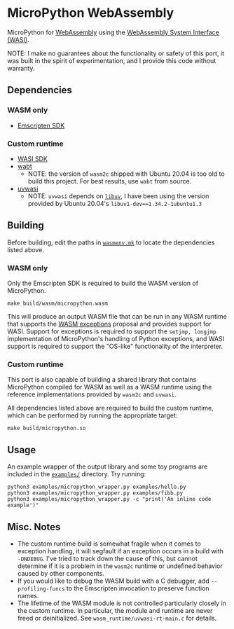 MicroPython WebAssembly
=======================

MicroPython for [WebAssembly](https://webassembly.org/) using the
[WebAssembly System Interface (WASI)](https://wasi.dev/).

NOTE: I make no guarantees about the functionality or safety of this port, it
was built in the spirit of experimentation, and I provide this code without
warranty.

Dependencies
------------

### WASM only

* [Emscripten SDK](https://github.com/emscripten-core/emsdk/)

### Custom runtime

* [WASI SDK](https://github.com/WebAssembly/wasi-sdk)
* [wabt](https://github.com/WebAssembly/wabt/)
  * NOTE: the version of `wasm2c` shipped with Ubuntu 20.04 is too old to build
    this project. For best results, use `wabt` from source.
* [uvwasi](https://github.com/nodejs/uvwasi)
  * NOTE: `uvwasi` depends on [`libuv`](https://github.com/libuv/libuv), I have
    been using the version provided by Ubuntu 20.04's `libuv1-dev==1.34.2-1ubuntu1.3`

Building
--------

Before building, edit the paths in [`wasmenv.mk`](wasmenv.mk) to locate the
dependencies listed above.

### WASM only

Only the Emscripten SDK is required to build the WASM version of MicroPython.

```
make build/wasm/micropython.wasm
```

This will produce an output WASM file that can be run in any WASM runtime that
supports the [WASM exceptions](https://github.com/WebAssembly/exception-handling)
proposal and provides support for WASI. Support for exceptions is required to
support the `setjmp, longjmp` implementation of MicroPython's handling of
Python exceptions, and WASI support is required to support the "OS-like"
functionality of the interpreter.

### Custom runtime

This port is also capable of building a shared library that contains MicroPython
compiled for WASM as well as a WASM runtime using the reference implementations
provided by `wasm2c` and `uvwasi`.

All dependencies listed above are required to build the custom runtime, which
can be performed by running the appropriate target:

```
make build/micropython.so
```

Usage
-----

An example wrapper of the output library and some toy programs are included in
the [`examples/`](examples/) directory. Try running:

```
python3 examples/micropython_wrapper.py examples/hello.py
python3 examples/micropython_wrapper.py examples/fibb.py
python3 examples/micropython_wrapper.py -c "print('An inline code example')"
```

Misc. Notes
-----------

* The custom runtime build is somewhat fragile when it comes to exception
  handling, it will segfault if an exception occurs in a build with `-DNDEBUG`.
  I've tried to track down the cause of this, but cannot determine if it is a
  problem in the `wasm2c` runtime or undefined behavior caused by other
  components.
* If you would like to debug the WASM build with a C debugger, add
  `--profiling-funcs` to the Emscripten invocation to preserve function names.
* The lifetime of the WASM module is not controlled particularly closely in
  the custom runtime. In particular, the module and runtime are never freed or
  deinitialized. See `wasm_runtime/uvwasi-rt-main.c` for details.
